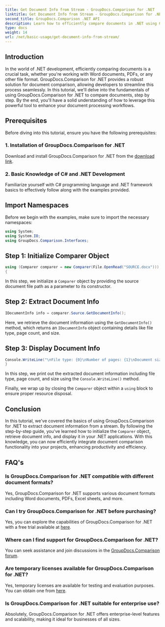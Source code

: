```yaml
---
title: Get Document Info from Stream - GroupDocs.Comparison for .NET
linktitle: Get Document Info from Stream - GroupDocs.Comparison for .NET
second_title: GroupDocs.Comparison .NET API
description: Learn how to efficiently compare documents in .NET using GroupDocs.Comparison, enhancing your document processing workflows seamlessly.
type: docs
weight: 14
url: /net/basic-usage/get-document-info-from-stream/
---
```

## Introduction
In the world of .NET development, efficiently comparing documents is a crucial task, whether you're working with Word documents, PDFs, or any other file format. GroupDocs.Comparison for .NET provides a robust solution for document comparison, allowing developers to streamline this process seamlessly. In this tutorial, we'll delve into the fundamentals of using GroupDocs.Comparison for .NET to compare documents, step by step. By the end, you'll have a solid understanding of how to leverage this powerful tool to enhance your document processing workflows.
## Prerequisites
Before diving into this tutorial, ensure you have the following prerequisites:
### 1. Installation of GroupDocs.Comparison for .NET
Download and install GroupDocs.Comparison for .NET from the [download link](https://releases.groupdocs.com/comparison/net/).
### 2. Basic Knowledge of C# and .NET Development
Familiarize yourself with C# programming language and .NET framework basics to effectively follow along with the examples provided.

## Import Namespaces
Before we begin with the examples, make sure to import the necessary namespaces:
```csharp
using System;
using System.IO;
using GroupDocs.Comparison.Interfaces;
```

## Step 1: Initialize Comparer Object
```csharp
using (Comparer comparer = new Comparer(File.OpenRead("SOURCE.docx")))
{
```
In this step, we initialize a `Comparer` object by providing the source document file path as a parameter to its constructor.
## Step 2: Extract Document Info
```csharp
IDocumentInfo info = comparer.Source.GetDocumentInfo();
```
Here, we retrieve the document information using the `GetDocumentInfo()` method, which returns an `IDocumentInfo` object containing details like file type, page count, and size.
## Step 3: Display Document Info
```csharp
Console.WriteLine("\nFile type: {0}\nNumber of pages: {1}\nDocument size: {2} bytes", info.FileType, info.PageCount, info.Size);
}
```
In this step, we print out the extracted document information including file type, page count, and size using the `Console.WriteLine()` method.

Finally, we wrap up by closing the `Comparer` object within a `using` block to ensure proper resource disposal.

## Conclusion
In this tutorial, we've covered the basics of using GroupDocs.Comparison for .NET to extract document information from a stream. By following the step-by-step guide, you've learned how to initialize the `Comparer` object, retrieve document info, and display it in your .NET applications. With this knowledge, you can now efficiently integrate document comparison functionality into your projects, enhancing productivity and efficiency.
## FAQ's
### Is GroupDocs.Comparison for .NET compatible with different document formats?
Yes, GroupDocs.Comparison for .NET supports various document formats including Word documents, PDFs, Excel sheets, and more.
### Can I try GroupDocs.Comparison for .NET before purchasing?
Yes, you can explore the capabilities of GroupDocs.Comparison for .NET with a free trial available at [here](https://releases.groupdocs.com/).
### Where can I find support for GroupDocs.Comparison for .NET?
You can seek assistance and join discussions in the [GroupDocs.Comparison forum](https://forum.groupdocs.com/c/comparison/12).
### Are temporary licenses available for GroupDocs.Comparison for .NET?
Yes, temporary licenses are available for testing and evaluation purposes. You can obtain one from [here](https://purchase.groupdocs.com/temporary-license/).
### Is GroupDocs.Comparison for .NET suitable for enterprise use?
Absolutely, GroupDocs.Comparison for .NET offers enterprise-level features and scalability, making it ideal for businesses of all sizes.
